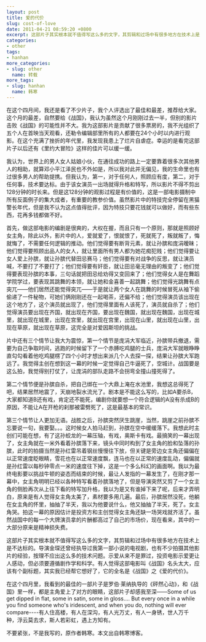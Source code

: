 ```yaml
---
layout: post
title: 爱的代价
slug: cost-of-love
date: 2011-04-21 08:59:20 +0800
excerpt: 这部片子其实根本就不值得写这么多的文字，其剪辑和过场中有很多地方在技术上是不达标的。导演金琛还曾经执导过我第一部小说的电视剧，也有不少拍摄其他影片的经验，按理不应出这么多的技术问题。示爱从来不是罪过，投资电影示爱更让人感动，但必须要遵循剧作学和科学。有人觉得这部电影叫《战国》名头太大，应该有个副标题，其实我已经帮它想好了，它的全名是《战国》之《爱的代价》。
categories:
- other
tags:
- hanhan
more_categories:
- slug: other
  name: 转载
more_tags:
- slug: hanhan
  name: 韩寒
---
```


在这个四月间，我还是看了不少片子，我个人评选出了最佳和最差，推荐给大家。这个月的最差，自然要给《战国》，我认为虽然这个月刚刚过去一半，但别的影片击败《战国》的可能性并不大。我为这部影片是贡献了很多票房的，我不光组织了五个人在首映当天观看，还勒令编辑部里所有的人都要在24个小时以内进行观影。在这个充满了挫折的年代里，我发现我患上了烂片自虐症。幸运的是看完这部片子以后还有《里约大冒险》这样的佳片可以缓一缓。


我认为，世界上的男人女人姑娘小伙，在通往成功的路上一定要靠着很多次其他男人的相助，就算邓小平江泽民也不外如是，所以我对此并无偏见，我的生命里也有过很多男人的帮助提携。但我认为，第一，对于任何人，照顾应有度，第二，对于任何事，技术要达标。由于该女演员一出场就得升格和特写，所以影片不得不剪出128分钟的时长来。但是这128分钟的观影过程是有价值的，这是一部电影摄制中所有反面例子的集大成者，有重要的教参价值。虽然影片中的特技完全停留在黑猫警长年代，但是我不认为这点值得批评，因为特技只要花钱就可以做好，而有些东西，花再多钱都做不好。

首先，做这部电影的编剧是很爽的，大权在握，而且只有一个原则，那就是照顾好女主角，除此以外，影片中的人，爱就爱了，恨就恨了，死就死了，叛就叛了，悔就悔了，不需要任何逻辑的推动。他们觉得要有断背元素，就让孙膑和庞涓暧昧；他们觉得要照顾出品人的女人，就让里面所有男人都为她花痴犯贱；他们觉得要让女人爱上孙膑，就让孙膑代替田忌赛马；他们觉得要有对战争的反思，就让演员喊，不要打了不要打了；他们觉得要有奸臣，就让田忌毫无理由的叛变了；他们觉得要表现孙膑的本事，三句话就把田忌给劝得又变回来了；他们觉得女人是在舞蹈学院学过，要表现其跳舞的本领，就让她和金喜善一起跳舞；他们觉得光跳舞有点突兀——他们居然还能觉得突兀——于是就让两个女人在跳舞的时候冒死从袖下偷偷递了一件秘物，可她们俩刚刚还在一起喝茶，还偏不给；他们觉得演员该出现在这个地方了，这个演员就出现了，他们觉得里面有人该死了，演员就自杀了；他们觉得演员要出现在齐国，就出现在齐国，要出现在魏国，就出现在魏国，出现在城里，就出现在城里，出现在宫里，就出现在宫里，出现在山里，就出现在山里，出现在草原，就出现在草原，这完全是对爱因斯坦的挑战。

片中还有三个情节让我大为震惊，第一个情节是庞涓大军临近，孙膑带兵撤退，需要为自己争取时间，逃跑的时候留下了一个赤膊吃鸡腿的士兵，庞涓大军就眼睁睁直勾勾看着他吃鸡腿楞了四个小时才想出来派几个人去探一探，结果让孙膑大军跑远了。我觉得主创在想到这一幕的时候一定觉得自己牛逼死了，空城计。战国要是这么拍，我觉得别打仗了，让庞涓的部队走路不会拐弯全撞山撞死得了。

第二个情节便是孙膑自杀，把自己绑在一个大鼎上淹在水池里，我想这总得死了吧，结果居然地震了，天崩地裂水流光了。剧本是不能这么写的，比如A要杀B，大家都知道B还有戏，肯定还不能死，编剧你就要想一个符合逻辑的A没有杀成B的原因，不能让A在开枪的刹那被雷劈死了，这是最基本的常识。

第三个情节让人更加无语。战胜之后，孙膑突然厌生跳崖，当然，跳崖之前孙膑不忘要说一句，我要娶。。。这时候女人拍马赶到，孙膑在空中缓缓落下。我想此时主创们可能在想，有了这孙蛟龙的一幕压轴，有戏，奥斯卡有戏。最搞笑的一幕出现了，女主角就在一米外看着孙膑落下来，镜头中同时构到了女主角的脸和坠落的孙膑，此时的拍摄当然是孙红雷吊着钢丝慢慢往下放，但关键是旁边女主角还偏偏在以正常速度眨眼睛，雪花也在以正常速度飘，连马也在以正常的速度乱动，偏偏就是孙红雷以每秒钟零点一米的速度往下掉，这是一个多么科幻的画面啊。我以为最终电影要以挑战牛顿的姿态而结束的时候，最让人发指的一幕发生了，在刚才那一幕中，女主角明明已经以各种特写看着孙膑落地了，但是导演突然又剪了一个女主角的侧脸再次从上往下看的特写加升格，我以为是又有谁掉下来了呢，后来才弄明白，原来是有人觉得女主角太美了，素材要多用几遍。最后，孙膑居然没死，他躺在女主角的怀里，抽抽了半天，我以为他要说什么，他又抽抽了半天，死了。女主角哭。拍这一幕的原因估计是投资方和主创觉得女主角还缺一场哭戏就齐活了。虽然战国中的每一个大牌演员拿的片酬都高过了自己的市场价，现在看来，其中的一大部分原来是精神损失费。

这部片子其实根本就不值得写这么多的文字，其剪辑和过场中有很多地方在技术上是不达标的。导演金琛还曾经执导过我第一部小说的电视剧，也有不少拍摄其他影片的经验，按理不应出这么多的技术问题。示爱从来不是罪过，投资电影示爱更让人感动，但必须要遵循剧作学和科学。有人觉得这部电影叫《战国》名头太大，应该有个副标题，其实我已经帮它想好了，它的全名是《战国》之《爱的代价》。

在这个四月里，我看到的最佳的一部片子是罗伯·莱纳执导的《砰然心动》，和《战国》里一样，都是主角爱上了对方的眼睛，这部片子却感我至深——Some of us get dipped in flat, some in satin, some in gloss.... But every once in a while you find someone who's iridescent, and when you do, nothing will ever compare----有人住高楼，有人在深沟，有人光万丈，有人一身锈，世人万千种，浮云莫去求，斯人若彩虹，遇上方知有。

不要紧张，不是我写的，原作者韩寒。本文出自韩寒博客。
